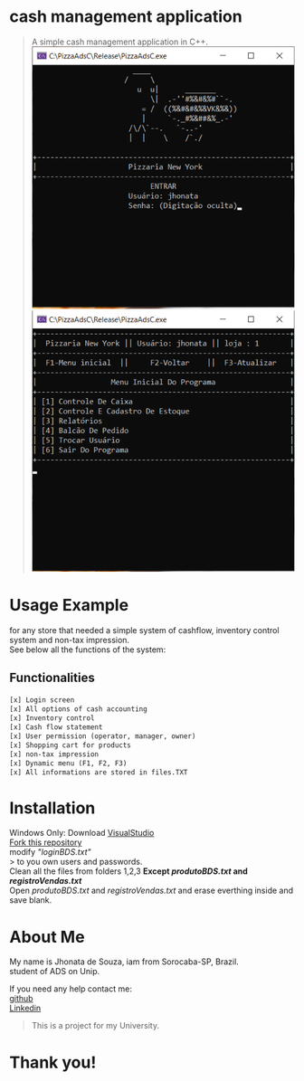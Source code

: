 # **cash management application**
 >A simple cash management application in C++.
 ![](img/loginscreen.png)
 ![](img/menuInicial.png)

# **Usage Example**
 for any store that needed a simple system of cashflow, inventory control system and non-tax impression.  
 See below all the functions of the system:
## Functionalities
    [x] Login screen
    [x] All options of cash accounting
    [x] Inventory control
    [x] Cash flow statement
    [x] User permission (operator, manager, owner)
    [x] Shopping cart for products
    [x] non-tax impression
    [x] Dynamic menu (F1, F2, F3)
    [x] All informations are stored in files.TXT

# **Installation**
 Windows Only:
    Download [VisualStudio](https://visualstudio.microsoft.com/downloads/)  
    [Fork this repository](https://github.com/kissyalone/PimAds)  
    modify _"loginBDS.txt"_  
        > to you own users and passwords.  
    Clean all the files from folders 1,2,3 **Except _produtoBDS.txt_ and _registroVendas.txt_**  
    Open _produtoBDS.txt_ and _registroVendas.txt_ and erase everthing inside and save blank.  

# **About Me**
 My name is Jhonata de Souza, iam from Sorocaba-SP, Brazil.  
 student of ADS on Unip.

 If you need any help contact me:  
 [github](https://github.com/kissyalone/PimAds)  
 [Linkedin](notfound.com)  
 
 > This is a project for my University.
 
 # Thank you!


